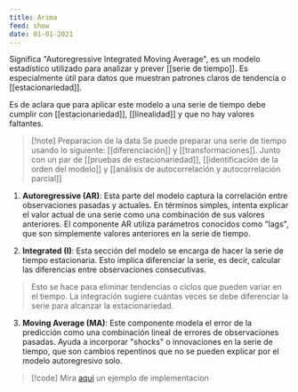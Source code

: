 ```yaml
---
title: Arima
feed: show
date: 01-01-2021
---
```


Significa "Autoregressive Integrated Moving Average", es un modelo estadístico utilizado para analizar y prever [[serie de tiempo]]. Es especialmente útil para datos que muestran patrones claros de tendencia o [[estacionariedad]].

Es de aclara que para aplicar este modelo a una serie de tiempo debe cumplir con [[estacionariedad]], [[linealidad]] y que no hay valores faltantes.

>[!note] Preparacion de la data
Se puede preparar una serie de tiempo usando lo siguiente: [[diferenciación]] y [[transformaciones]]. Junto con un par de [[pruebas de estacionariedad]], [[identificación de la orden del modelo]] y [[análisis de autocorrelación y autocorrelación parcial]]

1. **Autoregressive (AR)**: Esta parte del modelo captura la correlación entre observaciones pasadas y actuales. En términos simples, intenta explicar el valor actual de una serie como una combinación de sus valores anteriores. El componente AR utiliza parámetros conocidos como "lags", que son simplemente valores anteriores en la serie de tiempo.

2. **Integrated (I)**: Esta sección del modelo se encarga de hacer la serie de tiempo estacionaria. Esto implica diferenciar la serie, es decir, calcular las diferencias entre observaciones consecutivas. 

>Esto se hace para eliminar tendencias o ciclos que pueden variar en el tiempo. La integración sugiere cuántas veces se debe diferenciar la serie para alcanzar la estacionariedad. 

3. **Moving Average (MA)**: Este componente modela el error de la predicción como una combinación lineal de errores de observaciones pasadas. Ayuda a incorporar "shocks" o innovaciones en la serie de tiempo, que son cambios repentinos que no se pueden explicar por el modelo autoregresivo solo.

>[!code] Mira [aqui](https://www.youtube.com/watch?v=GBy8TJF9vLU) un ejemplo de implementacion
